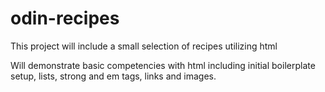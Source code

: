 # odin-recipes
This project will include a small selection of recipes utilizing html

Will demonstrate basic competencies with html including initial boilerplate setup, lists, strong and em tags, links and images.